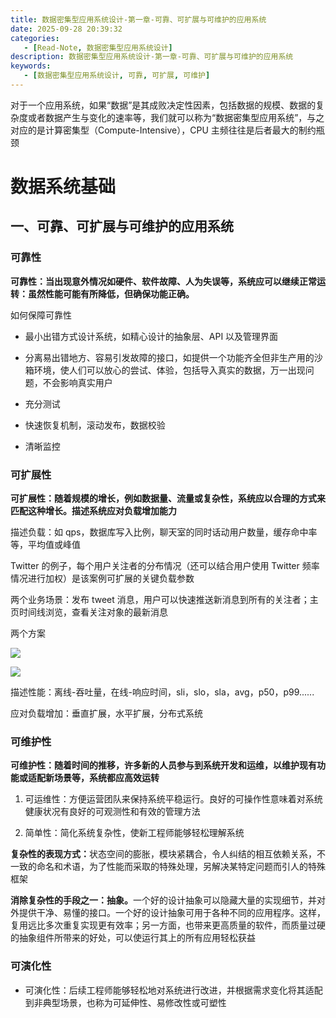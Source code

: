 ```yaml
---
title: 数据密集型应用系统设计-第一章-可靠、可扩展与可维护的应用系统
date: 2025-09-28 20:39:32
categories:
   - [Read-Note, 数据密集型应用系统设计]
description: 数据密集型应用系统设计-第一章-可靠、可扩展与可维护的应用系统
keywords:
   - [数据密集型应用系统设计, 可靠, 可扩展, 可维护]
---
```


对于⼀个应⽤系统，如果“数据”是其成败决定性因素，包括数据的规模、数据的复杂度或者数据产⽣与变化的速率等，我们就可以称为“数据密集型应⽤系统”，与之对应的是计算密集型（Compute-Intensive），CPU 主频往往是后者最⼤的制约瓶颈

# 数据系统基础

## 一、可靠、可扩展与可维护的应用系统

### 可靠性

**可靠性：当出现意外情况如硬件、软件故障、人为失误等，系统应可以继续正常运转：虽然性能可能有所降低，但确保功能正确。**

如何保障可靠性

* 最小出错方式设计系统，如精心设计的抽象层、API 以及管理界面

* 分离易出错地方、容易引发故障的接口，如提供一个功能齐全但非生产用的沙箱环境，使人们可以放心的尝试、体验，包括导入真实的数据，万一出现问题，不会影响真实用户

* 充分测试

* 快速恢复机制，滚动发布，数据校验

* 清晰监控


### 可扩展性

**可扩展性：随着规模的增长，例如数据量、流量或复杂性，系统应以合理的方式来匹配这种增长。描述系统应对负载增加能力**

描述负载：如 qps，数据库写入比例，聊天室的同时话动用户数量，缓存命中率等，平均值或峰值

Twitter 的例子，每个用户关注者的分布情况（还可以结合用户使用 Twitter 频率情况进行加权）是该案例可扩展的关键负载参数

两个业务场景：发布 tweet 消息，用户可以快速推送新消息到所有的关注者；主页时间线浏览，查看关注对象的最新消息

两个方案

![](https://cdn.jsdelivr.net/gh/1935Zz/1935zz.github.io@main/source/img/data-intensive/image-10.png)

![](https://cdn.jsdelivr.net/gh/1935Zz/1935zz.github.io@main/source/img/data-intensive/image-9.png)

描述性能：离线-吞吐量，在线-响应时间，sli，slo，sla，avg，p50，p99......

应对负载增加：垂直扩展，水平扩展，分布式系统


### 可维护性

**可维护性：随着时间的推移，许多新的人员参与到系统开发和运维，以维护现有功能或适配新场景等，系统都应高效运转**

1. 可运维性：方便运营团队来保持系统平稳运行。良好的可操作性意味着对系统健康状况有良好的可观测性和有效的管理方法

2. 简单性：简化系统复杂性，使新工程师能够轻松理解系统

**复杂性的表现方式：**&#x72B6;态空间的膨胀，模块紧耦合，令人纠结的相互依赖关系，不一致的命名和术语，为了性能而采取的特殊处理，另解决某特定问题而引人的特殊框架

**消除复杂性的手段之一：抽象。**&#x4E00;个好的设计抽象可以隐藏大量的实现细节，并对外提供干净、易懂的接口。一个好的设计抽象可用于各种不同的应用程序。这样，复用远比多次重复实现更有效率；另一方面，也带来更高质量的软件，而质量过硬的抽象组件所带来的好处，可以使运行其上的所有应用轻松获益

### 可演化性

* 可演化性：后续工程师能够轻松地对系统进行改进，并根据需求变化将其适配到非典型场景，也称为可延伸性、易修改性或可塑性



